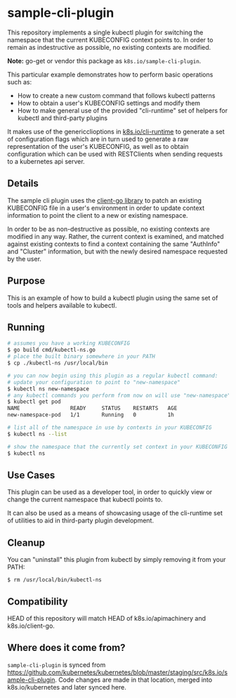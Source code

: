 # sample-cli-plugin

This repository implements a single kubectl plugin for switching the namespace
that the current KUBECONFIG context points to. In order to remain as indestructive
as possible, no existing contexts are modified.

**Note:** go-get or vendor this package as `k8s.io/sample-cli-plugin`.

This particular example demonstrates how to perform basic operations such as:

* How to create a new custom command that follows kubectl patterns
* How to obtain a user's KUBECONFIG settings and modify them
* How to make general use of the provided "cli-runtime" set of helpers for kubectl and third-party plugins

It makes use of the genericclioptions in [k8s.io/cli-runtime](https://github.com/kubernetes/cli-runtime)
to generate a set of configuration flags which are in turn used to generate a raw representation of
the user's KUBECONFIG, as well as to obtain configuration which can be used with RESTClients when sending
requests to a kubernetes api server.

## Details

The sample cli plugin uses the [client-go library](https://github.com/kubernetes/client-go/tree/master/tools/clientcmd) to patch an existing KUBECONFIG file in a user's environment in order to update context information to point the client to a new or existing namespace.

In order to be as non-destructive as possible, no existing contexts are modified in any way. Rather, the current context is examined, and matched against existing contexts to find a context containing the same "AuthInfo" and "Cluster" information, but with the newly desired namespace requested by the user.

## Purpose

This is an example of how to build a kubectl plugin using the same set of tools and helpers available to kubectl.

## Running

```sh
# assumes you have a working KUBECONFIG
$ go build cmd/kubectl-ns.go
# place the built binary somewhere in your PATH
$ cp ./kubectl-ns /usr/local/bin

# you can now begin using this plugin as a regular kubectl command:
# update your configuration to point to "new-namespace"
$ kubectl ns new-namespace
# any kubectl commands you perform from now on will use "new-namespace"
$ kubectl get pod
NAME                READY     STATUS    RESTARTS   AGE
new-namespace-pod   1/1       Running   0          1h

# list all of the namespace in use by contexts in your KUBECONFIG
$ kubectl ns --list

# show the namespace that the currently set context in your KUBECONFIG points to
$ kubectl ns
```

## Use Cases

This plugin can be used as a developer tool, in order to quickly view or change the current namespace
that kubectl points to.

It can also be used as a means of showcasing usage of the cli-runtime set of utilities to aid in
third-party plugin development.

## Cleanup

You can "uninstall" this plugin from kubectl by simply removing it from your PATH:

    $ rm /usr/local/bin/kubectl-ns

## Compatibility

HEAD of this repository will match HEAD of k8s.io/apimachinery and
k8s.io/client-go.

## Where does it come from?

`sample-cli-plugin` is synced from
https://github.com/kubernetes/kubernetes/blob/master/staging/src/k8s.io/sample-cli-plugin.
Code changes are made in that location, merged into k8s.io/kubernetes and
later synced here.

